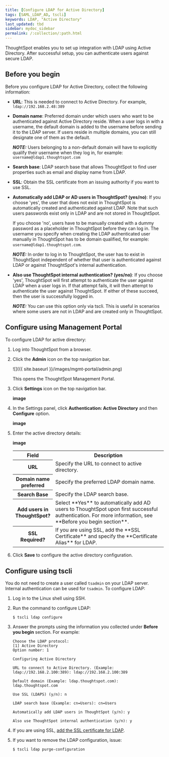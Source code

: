 ```yaml
---
title: [Configure LDAP for Active Directory]
tags: [SAML_LDAP_AD, tscli]
keywords: LDAP, "Active Directory"
last_updated: tbd
sidebar: mydoc_sidebar
permalink: /:collection/:path.html
---
```

ThoughtSpot enables you to set up integration with LDAP using Active Directory. After successful setup, you can authenticate users against secure LDAP.


## Before you begin
Before you configure LDAP for Active Directory, collect the following information:
- **URL**: This is needed to connect to Active Directory. For example, `ldap://192.168.2.48:389`
- **Domain name**: Preferred domain under which users who want to be authenticated against Active Directory reside. When a user logs in with a username, the default domain is added to the username before sending it to the LDAP server. If users reside in multiple domains, you can still designate one of them as the default.

  **_NOTE:_** Users belonging to a non-default domain will have to explicitly qualify their username when they log in, for example: `username@ldap1.thoughtspot.com`
- **Search base**: LDAP search base that allows ThoughtSpot to find user properties such as email and display name from LDAP.
- **SSL**: Obtain the SSL certificate from an issuing authority if you want to use SSL.
- **Automatically add LDAP or AD users in ThoughtSpot? (yes/no)**: If you choose 'yes', the user that does not exist in ThoughtSpot is automatically created and authenticated against LDAP. Note that such users passwords exist only in LDAP and are not stored in ThoughtSpot.

  If you choose 'no', users have to be manually created with a dummy password as a placeholder in ThoughtSpot before they can log in. The username you specify when creating the LDAP authenticated user manually in ThoughtSpot has to be domain qualified, for example: `username@ldap1.thoughtspot.com`.

  **_NOTE:_** In order to log in to ThoughtSpot, the user has to exist in ThoughtSpot independent of whether that user is authenticated against LDAP or against ThoughtSpot's internal authentication.
- **Also use ThoughtSpot internal authentication? (yes/no)**: If you choose 'yes', ThoughtSpot will first attempt to authenticate the user against LDAP when a user logs in. If that attempt fails, it will then attempt to authenticate the user against ThoughtSpot. If either of these succeed, then the user is successfully logged in.

  **_NOTE:_** You can use this option only via tscli. This is useful in scenarios where some users are not in LDAP and are created only in ThoughtSpot.


## Configure using Management Portal
To configure LDAP for active directory:

1. Log into ThoughtSpot from a browser.
2. Click the **Admin** icon on the top navigation bar.

   ![]({{ site.baseurl }}/images/mgmt-portal/admin.png)

   This opens the ThoughtSpot Management Portal.
3. Click **Settings** icon on the top navigation bar.

   **image**

4. In the Settings panel, click **Authentication: Active Directory** and then  **Configure** option.

   **image**  


5. Enter the active directory details:

   **image**

   <table>
   <colgroup>
   <col width="20%" />
   <col width="80%" />
   </colgroup>
   <tr>
   <th>Field</th>
   <th>Description</th>
   </tr>
   <tr>
   <th>URL</th>
   <td>Specify the URL to connect to active directory.</td>
   </tr>
   <tr>
   <th>Domain name preferred</th>
   <td>Specify the preferred LDAP domain name.</td>
   </tr>
   <tr>
   <th>Search Base</th>
   <td>Specify the LDAP search base.</td>
   </tr>
   <tr>
   <th>Add users in ThoughtSpot?</th>
   <td>Select **Yes** to automatically add AD users to ThoughtSpot upon first successful authentication. For more information, see **Before you begin section**.</td>
   </tr>
   <tr>
   <th>SSL Required?</th>
   <td>If you are using SSL, add the **SSL Certificate** and specify the **Certificate Alias** for LDAP.</a>
   </td>
   </tr>
   </table>

6. Click **Save** to configure the active directory configuration.



## Configure using tscli

You do not need to create a user called `tsadmin` on your LDAP server. Internal authentication can be used for `tsadmin`. To configure LDAP:

1. Log in to the Linux shell using SSH.
2. Run the command to configure LDAP:

    ```
    $ tscli ldap configure
    ```

3. Answer the prompts using the information you collected under **Before you begin** section. For example:

    ```
    Choose the LDAP protocol:
    [1] Active Directory
    Option number: 1

    Configuring Active Directory

    URL to connect to Active Directory. (Example: ldap://192.168.2.100:389): ldap://192.168.2.100:389

    Default domain (Example: ldap.thoughtspot.com): ldap.thoughtspot.com

    Use SSL (LDAPS) (y/n): n

    LDAP search base (Example: cn=Users): cn=Users

    Automatically add LDAP users in ThoughtSpot (y/n): y

    Also use ThoughtSpot internal authentication (y/n): y
    ```

4. If you are using SSL, [add the SSL certificate for LDAP](add-SSL-for-LDAP.html#).
5. If you want to remove the LDAP configuration, issue:

    ```
    $ tscli ldap purge-configuration
    ```
